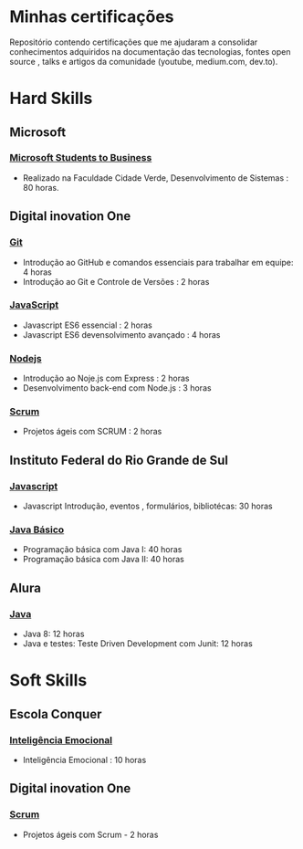 Minhas certificações 
====================

Repositório contendo certificações que me ajudaram a consolidar conhecimentos adquiridos na documentação das tecnologias, fontes open source , talks e artigos da comunidade (youtube, medium.com, dev.to).

# Hard Skills

## Microsoft 

### [Microsoft Students to Business](HardSkills)
- Realizado na Faculdade Cidade Verde, Desenvolvimento de Sistemas : 80 horas. 


## Digital inovation One 

### [Git](HardSkills)
- Introdução ao GitHub e comandos essenciais para trabalhar em equipe: 4 horas
- Introdução ao Git e Controle de Versões : 2 horas


### [JavaScript](HardSkills)
- Javascript ES6 essencial : 2 horas
- Javascript ES6 devensolvimento avançado : 4 horas

### [Nodejs](HardSkills)
- Introdução ao Noje.js com Express : 2 horas
- Desenvolvimento back-end com Node.js : 3 horas

### [Scrum](HardSkills)
- Projetos ágeis com SCRUM : 2 horas


## Instituto Federal do Rio Grande de Sul

### [Javascript](HardSkills)
- Javascript Introdução, eventos , formulários, bibliotécas: 30 horas


### [Java Básico](HardSkills)
- Programação básica com Java I:  40 horas
- Programação básica com Java II: 40 horas

## Alura

### [Java](HardSkills)
- Java 8: 12 horas
- Java e testes: Teste Driven Development com Junit: 12 horas 


# Soft Skills

## Escola Conquer
### [Inteligência Emocional](SoftSkills)
- Inteligência Emocional : 10 horas

## Digital inovation One 

### [Scrum](SoftSkills)
- Projetos ágeis com Scrum - 2 horas


